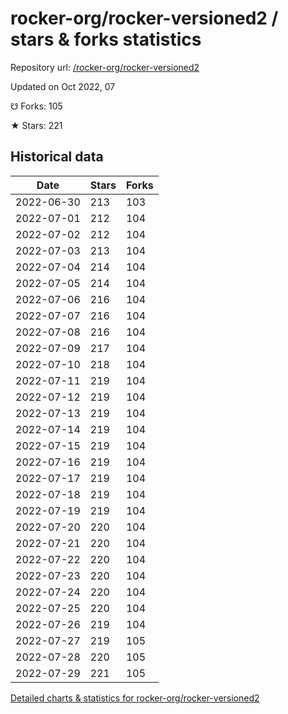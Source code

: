 # rocker-org/rocker-versioned2 / stars & forks statistics

Repository url: [/rocker-org/rocker-versioned2](https://github.com/rocker-org/rocker-versioned2)

Updated on Oct 2022, 07

☋ Forks: 105

★ Stars: 221

## Historical data
| Date | Stars | Forks |
|------|-------|-------|
| 2022-06-30 | 213 | 103 | 
| 2022-07-01 | 212 | 104 | 
| 2022-07-02 | 212 | 104 | 
| 2022-07-03 | 213 | 104 | 
| 2022-07-04 | 214 | 104 | 
| 2022-07-05 | 214 | 104 | 
| 2022-07-06 | 216 | 104 | 
| 2022-07-07 | 216 | 104 | 
| 2022-07-08 | 216 | 104 | 
| 2022-07-09 | 217 | 104 | 
| 2022-07-10 | 218 | 104 | 
| 2022-07-11 | 219 | 104 | 
| 2022-07-12 | 219 | 104 | 
| 2022-07-13 | 219 | 104 | 
| 2022-07-14 | 219 | 104 | 
| 2022-07-15 | 219 | 104 | 
| 2022-07-16 | 219 | 104 | 
| 2022-07-17 | 219 | 104 | 
| 2022-07-18 | 219 | 104 | 
| 2022-07-19 | 219 | 104 | 
| 2022-07-20 | 220 | 104 | 
| 2022-07-21 | 220 | 104 | 
| 2022-07-22 | 220 | 104 | 
| 2022-07-23 | 220 | 104 | 
| 2022-07-24 | 220 | 104 | 
| 2022-07-25 | 220 | 104 | 
| 2022-07-26 | 219 | 104 | 
| 2022-07-27 | 219 | 105 | 
| 2022-07-28 | 220 | 105 | 
| 2022-07-29 | 221 | 105 | 


[Detailed charts & statistics for rocker-org/rocker-versioned2](https://reviewgithub.com/rep/rocker-org/rocker-versioned2)
